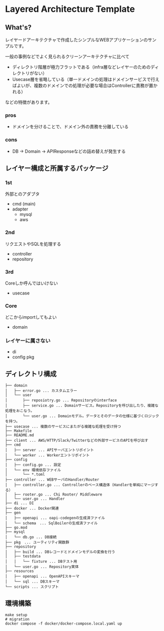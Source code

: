 # Layered Architecture Template

## What's?

レイヤードアーキテクチャで作成したシンプルなWEBアプリケーションのサンプルです。

一般の事例などでよく見られるクリーンアーキテクチャに比べて
- ディレクトリ階層が極力フラットである（infra層などレイヤーのためのディレクトリがない） 
- Usecase層を省略している（単一ドメインの処理はドメインサービスで行えばよいが、複数のドメインでの処理が必要な場合はControllerに責務が置かれる）

などの特徴があります。

### pros 
- ドメインを分けることで、ドメイン外の責務を分離している

### cons
- DB -> Domain -> APIResponseなどの詰め替えが発生する

## レイヤー構成と所属するパッケージ
### 1st
外部とのアダプタ
- cmd (main)
- adapter
  - mysql
  - aws
### 2nd
リクエストやSQLを処理する
- controller
- repository
### 3rd
Coreしか呼んではいけない
- usecase
### Core
どこからimportしてもよい
- domain 
### レイヤーに属さない
- di
- config
 pkg

## ディレクトリ構成

```
├── domain
│   ├── error.go ... カスタムエラー
│   └── user
│       ├── reposiotry.go ... Repositoryのinterface
│       ├── service.go ... Domainサービス。Repositoryを呼び出したり、複雑な処理をおこなう。
│       └── user.go ... Domainモデル。データとそのデータの仕様に基づくロジックを持つ。
├── usecase ... 複数のサービスにまたがる複雑な処理を受け持つ
├── Makefile
├── README.md
├── client ... AWS/HTTP/Slack/Twitterなどの外部サービスのAPIを呼び出す
├── cmd
│   ├── server ... APIサーバエントリポイント
│   └── worker ... Workerエントリポイント
├── config
│   ├── config.go ... 設定
│   └── env 環境依存ファイル
│       └── *.toml
├── controller ... WEBサーバのHandler/Router
│   ├── controller.go ... Controllerのベース構造体（Handlerを単純にマージする）
│   ├── rooter.go ... Chi Rooter/ Middleware
│   └── user.go ... Handler
├── di ... DI
├── docker ... Docker関連
├── gen
│   ├── openapi ... oapi-codegenの生成済ファイル
│   └── schema　... SqlBoilerの生成済ファイル
├── go.mod
├── mysql
│   └── db.go ... DB接続
├── pkg　... ユーティリティ関数群
├── repository
│   ├── build ... DBレコードとドメインモデルの変換を行う
│   ├── testdata
│   │   └── fixture ... DBテスト用
│   └── user.go ... Repository実体
├── resources
│   ├── openapi ... OpenAPIスキーマ
│   └── sql ... DBスキーマ
└── scripts ... スクリプト
```
## 環境構築

```
make setup
# migration
docker compose -f docker/docker-compose.local.yaml up
```
